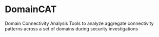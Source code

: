 # DomainCAT
Domain Connectivity Analysis Tools to analyze aggregate connectivity patterns across a set of domains during security investigations
